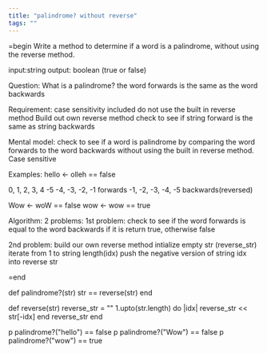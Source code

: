 ```yaml
---
title: "palindrome? without reverse"
tags: ""
---
```


=begin
Write a method to determine if a word is a palindrome, without using the reverse method.

input:string
output: boolean (true or false)

Question: 
What is a palindrome?
the word forwards is the same as the word backwards

Requirement:
case sensitivity included
do not use the built in reverse method
Build out own reverse method
check to see if string forward is the same as string backwards

Mental model: check to see if a word is palindrome by comparing the word forwards to the word backwards without using the built in reverse method. Case sensitive

Examples:
hello &lt;- olleh == false

0, 1, 2, 3, 4
\-5 -4, -3, -2, -1 forwards
\-1, -2, -3, -4, -5 backwards(reversed)

Wow &lt;- woW == false
wow &lt;- wow == true

Algorithm:
2 problems:
1st problem: check to see if the word forwards is equal to the word backwards
    if it is return true, 
    otherwise false

2nd problem: build our own reverse method
    intialize empty str (reverse_str)
    iterate from 1 to string length(idx)
    push the negative version of string idx into reverse str    

=end

def palindrome?(str)
  str == reverse(str)
end  

def reverse(str)
  reverse_str = ""
  1.upto(str.length) do |idx|
     reverse_str &lt;&lt; str[-idx]
  end
  reverse_str
end  

p palindrome?("hello") == false
p palindrome?("Wow") == false
p palindrome?("wow") == true
